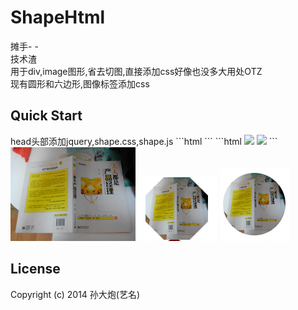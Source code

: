 <h1>ShapeHtml</h1>
摊手- -<br/>
技术渣<br/>
用于div,image图形,省去切图,直接添加css好像也没多大用处OTZ<br/>
现有圆形和六边形,图像标签添加css<br/>
<h2>Quick Start</h2>
head头部添加jquery,shape.css,shape.js
```html
<link href="css/shape.css" rel="stylesheet"/>
<script src="http://code.jquery.com/jquery-2.1.1.js"></script>
<script src="js/shape.js"></script>
```
```html
<img class="shape_circle" src="img/shape_circle/jpg">
<img class="shape_side_six" src="img/shape_circle/jpg">
```
<img src="image/a.jpg">
<img src="image/a_6.jpg">
<img src="image/a_circle.jpg">

<h2><a aria-hidden="true" href="#license" class="anchor" id="user-content-license"><span class="octicon octicon-link"></span></a>License</h2>
<p>Copyright (c) 2014 孙大炮(艺名)</p>
